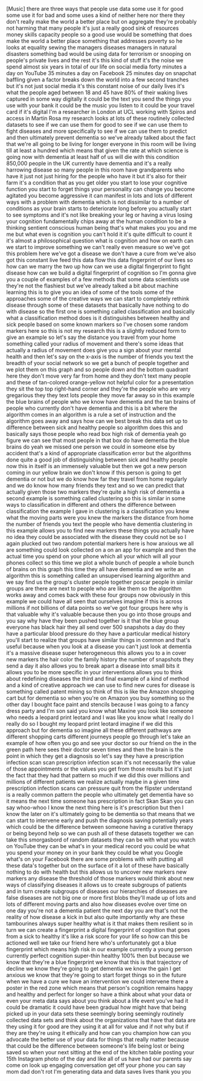 
[Music]
there are three ways that people use
data some use it for good some use it
for bad and some uses a kind of neither
here nor there they don&#39;t really make
the world a better place but on
aggregate they&#39;re probably not harming
that many people it&#39;s just a really good
sink of resources money skills capacity
people so a good use would be something
that does make the world a better place
something that addresses poverty so he
looks at equality sewing the managers
diseases managers in natural disasters
something bad would be using data for
terrorism or snooping on people&#39;s
private lives and the rest it&#39;s this
kind of stuff it&#39;s the noise we spend
almost six years in total of our life on
social media forty minutes a day on
YouTube 35 minutes a day on Facebook
25 minutes day on snapchat baffling
given a factor breaks down the world
into a few second tranches but it&#39;s not
just social media it&#39;s this constant
noise of our daily lives it&#39;s what the
people aged between 18 and 45 have 80%
of their waking lives captured in some
way digitally it could be the text you
send the things you use with your bank
it could be the music you listen to
it could be your travel card if it&#39;s
digital I&#39;m a researcher in London at
UCL working with Spiros and access in
Martin Rosa my research looks at lots of
these routinely collected datasets to
see if we can use them for good to see
if we can use them to fight diseases and
more specifically to see if we can use
them to predict and then ultimately
prevent dementia so we&#39;ve already talked
about the fact that we&#39;re all going to
be living for longer everyone in this
room will be living till at least a
hundred which means that given the rate
at which science is going now with
dementia at least half of us will die
with this condition 850,000 people in
the UK currently have dementia and it&#39;s
a really harrowing disease so many
people in this room have grandparents
who have it just not just hiring for the
people who have it but it&#39;s also for
their farm
it&#39;s a condition that as you get older
you start to lose your cognitive
function you start to forget things your
personality can change you become
agitated you become aggressive it can
manifest in lots and lots of different
ways with a problem with dementia which
is not dissimilar to a number of
conditions as your brain starts to
deteriorate long before you actually
start to see symptoms and it&#39;s not like
breaking your leg or having a virus
losing your cognition fundamentally
chips away at the human condition to be
a thinking sentient conscious human
being that&#39;s what makes you you and me
me but what even is cognition you can&#39;t
hold it it&#39;s quite difficult to count it
it&#39;s almost a philosophical question
what is cognition and how on earth can
we start to improve something we can&#39;t
really even measure so we&#39;ve got this
problem here we&#39;ve got a disease we
don&#39;t have a cure from we&#39;ve also got
this constant live feed this data flow
this data fingerprint of our lives so
how can we marry the two up how can we
use a digital fingerprint to fight
disease how can we build a digital
fingerprint of cognition so I&#39;m gonna
give you a couple of examples of a few
methods that some data scientists use
they&#39;re not the flashiest
but we&#39;ve already talked a bit about
machine learning this is to give you an
idea of some of the tools some of the
approaches some of the creative ways we
can start to completely rethink disease
through some of these datasets that
basically have nothing to do with
disease so the first one is something
called classification and basically what
a classification method does is it
distinguishes between healthy and sick
people based on some known markers so
I&#39;ve chosen some random markers here so
this is not my research this is a
slightly reduced form to give an example
so let&#39;s say the distance you travel
from your home something called your
radius of movement and there&#39;s some
ideas that actually a radius of movement
does give you a sign about your mental
health and then let&#39;s say on the x-axis
is the number of friends you text the
breadth of your social network so we get
a bunch of people together and we
plot them on this graph and so people
down and the bottom quadrant here they
don&#39;t move very far from home and they
don&#39;t text many people and these of
tan-colored orange-yellow not helpful
color for a presentation they sit the
top top right-hand corner and they&#39;re
the people who are very gregarious they
they text lots people they move far away
so in this example the blue brains of
people who we know have dementia and the
tan brains of people who currently don&#39;t
have dementia and this is a bit where
the algorithm comes in an algorithm is a
rule a set of instruction and the
algorithm goes away and says how can we
best break this data set up to
difference between sick and healthy
people so algorithm does this and
basically says those people who read box
high risk of dementia yeah go figure we
can see that most people in that box do
have dementia the blue brains do yeah we
missed one person we could in someone
else by accident that&#39;s a kind of
appropriate classification error but the
algorithms done quite a good job of
distinguishing between sick and healthy
people now this in itself is an
immensely valuable but then we got a new
person coming in our yellow brain we
don&#39;t know if this person is going to
get dementia or not but we do know how
far they travel from home regularly and
we do know how many friends they text
and so we can predict that actually
given those two markers they&#39;re quite a
high risk of dementia a second example
is something called clustering so this
is similar in some ways to
classification in different and others
the difference between classification
the example I gave in clustering is a
classification you knew what the moving
parts were you knew the markers the
distance from home the number of friends
you text the people who have dementia
clustering in this example allows you to
find new markers these things you
actually have no idea they could be
associated with the disease they could
not be so I again plucked out two random
potential markers here is how anxious we
all are something could look collected
on a on an app for example and then the
actual time you spend on your phone
which all your which will all your
phones collect so this time we plot a
whole bunch of people a whole bunch of
brains on this graph this time they all
have dementia and we write an algorithm
this is something called an unsupervised
learning algorithm and we say find us
the group&#39;s cluster people together
poscar people in similar groups are
there are next to people who are like
them
so the algorithm works away and comes
back with these four groups now
obviously in this example we could have
all seen that ourselves imagine if this
is across millions if not billions of
data points so we&#39;ve got four groups
here why is that valuable why it&#39;s
valuable because then you go into those
groups and you say why have they been
pushed together is it that the blue
group everyone has black hair they all
send over 500 snapshots a day do they
have a particular blood pressure do they
have a particular medical history you&#39;ll
start to realize that groups have
similar things in common and that&#39;s
useful because when you look at a
disease you can&#39;t just look at dementia
it&#39;s a massive disease super
heterogeneous this allows you to a in
cover new markers the hair color the
family history the number of snapshots
they send a day it also allows you to
break apart a disease into small bits it
allows you to be more specific in your
interventions allows you to think about
redefining diseases the third and final
example of a kind of method and a kind
of creative approach we can use to find
new cures for disease is something
called patent mining so think of this is
like the Amazon shopping cart but for
dementia so when you&#39;re on Amazon you
buy something so the other day I bought
face paint and stencils because I was
going to a fancy dress party and I&#39;m son
said you know what Maxine you look like
someone who needs a leopard print
leotard and I was like you know what I
really do I really do so I bought my
leopard print leotard imagine if we did
this approach but for dementia so
imagine all these different pathways are
different shopping carts different
journeys people go through let&#39;s take an
example of how often you go and see your
doctor so our friend on the in the green
path here sees their doctor seven times
and then the brain is the point in which
they get a diagnosis so let&#39;s say they
have a prescription infection scan scan
prescription infection scan it&#39;s not
necessarily the value of those
appointments or the values you get from
those results but it&#39;s just the fact
that they had that pattern so much if we
did this over millions and millions of
different patients we realize actually
maybe in a given time prescription
infection scans can pressure quit from
the flipster understand is a really
common pattern the people who ultimately
get dementia have so it means the next
time someone has prescription in fact
Skan Skan you can say whoo-whoo I know
the next thing here is it&#39;s prescription
but then I know the later on it&#39;s
ultimately going to be dementia so that
means that we can start to intervene
early and push the diagnosis saving
potentially years which could be the
difference between someone having a
curative therapy or being beyond help so
we can push all of these datasets
together we can take this smorgasbord of
random datasets they can be with what
you watch on YouTube they can be what&#39;s
in your medical record you could be what
you spend your money on in your bank
they could be what you Google what&#39;s on
your Facebook there are some problems
with with putting all these data&#39;s
together but on the surface of it a lot
of these have basically nothing to do
with health but this allows us to
uncover new markers new markers any
disease the threshold of those markers
would think about new ways of
classifying diseases it allows us to
create subgroups of patients and in turn
create subgroups of diseases our
hierarchies of diseases are false
diseases are not big one or more first
blobs they&#39;ll made up of lots and lots
of different moving parts and also how
diseases evolve over time on one day
you&#39;re not a dementia patient the next
day you are that&#39;s not the reality of
how disease a kick in but also quite
importantly why are these tambourines
always super healthy what is it that
makes them resilient so in turn we can
create a fingerprint a digital
fingerprint of cognition that goes from
a sick to healthy it&#39;s like a risk score
for your life so how can this be
actioned well we take our friend here
who&#39;s unfortunately got a blue
fingerprint which means high risk in our
example currently a young person
currently perfect cognition super-thin
healthy 100% then but because we know
that they&#39;re a blue fingerprint we know
that this is that trajectory of decline
we know they&#39;re going to get dementia we
know the gain I get anxious we know that
they&#39;re going to start forget things so
in the future when we have a cure we
have an intervention we could intervene
there a poster in the red zone which
means that person&#39;s cognition remains
happy and healthy and perfect for longer
so have a think about what your data or
even your meta data says about you
think about a life event you&#39;ve had it
could be dramatic it could have been
gradual how might have that being picked
up in your data sets these seemingly
boring seemingly routinely collected
data sets and think about the
organizations that have that data are
they using it for good are they using it
at all for value and if not why but if
they are they&#39;re using it ethically and
how can you champion how can you
advocate the better use of your data for
things that really matter because that
could be the difference between
someone&#39;s life being lost or being saved
so when your next sitting at the end of
the kitchen table posting your 15th
Instagram photo of the day and like all
of us have had our parents say come on
look up engaging conversation get off
your phone you can say mom dad don&#39;t rot
I&#39;m generating data and data saves lives
thank you
you
